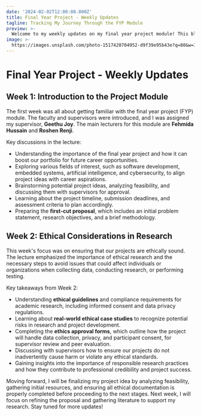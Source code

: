 ```yaml
---
date: '2024-02-02T12:00:00.000Z'
title: Final Year Project - Weekly Updates
tagline: Tracking My Journey Through the FYP Module
preview: >-
  Welcome to my weekly updates on my final year project module! This blog will document my progress, key lessons, and experiences as I navigate through the different stages of this important academic milestone.
image: >-
  https://images.unsplash.com/photo-1517420704952-d9f39e95b43e?q=80&w=1470&auto=format&fit=crop&ixlib=rb4.0.3&ixid=M3wxMjA3fDB8MHxwaG90by1wYWdlfHx8fGVufDB8fHx8fA%3D%3D
---
```


# Final Year Project - Weekly Updates

## Week 1: Introduction to the Project Module
The first week was all about getting familiar with the final year project (FYP) module. The faculty and supervisors were introduced, and I was assigned my supervisor, **Geethu Joy**. The main lecturers for this module are **Fehmida Hussain** and **Roshen Renji**.

Key discussions in the lecture:
- Understanding the importance of the final year project and how it can boost our portfolio for future career opportunities.
- Exploring various fields of interest, such as software development, embedded systems, artificial intelligence, and cybersecurity, to align project ideas with career aspirations.
- Brainstorming potential project ideas, analyzing feasibility, and discussing them with supervisors for approval.
- Learning about the project timeline, submission deadlines, and assessment criteria to plan accordingly.
- Preparing the **first-cut proposal**, which includes an initial problem statement, research objectives, and a brief methodology.

## Week 2: Ethical Considerations in Research
This week's focus was on ensuring that our projects are ethically sound. The lecture emphasized the importance of ethical research and the necessary steps to avoid issues that could affect individuals or organizations when collecting data, conducting research, or performing testing.

Key takeaways from Week 2:
- Understanding **ethical guidelines** and compliance requirements for academic research, including informed consent and data privacy regulations.
- Learning about **real-world ethical case studies** to recognize potential risks in research and project development.
- Completing the **ethics approval forms**, which outline how the project will handle data collection, privacy, and participant consent, for supervisor review and peer evaluation.
- Discussing with supervisors how to ensure our projects do not inadvertently cause harm or violate any ethical standards.
- Gaining insights into the importance of responsible research practices and how they contribute to professional credibility and project success.

Moving forward, I will be finalizing my project idea by analyzing feasibility, gathering initial resources, and ensuring all ethical documentation is properly completed before proceeding to the next stages. Next week, I will focus on refining the proposal and gathering literature to support my research. Stay tuned for more updates!
